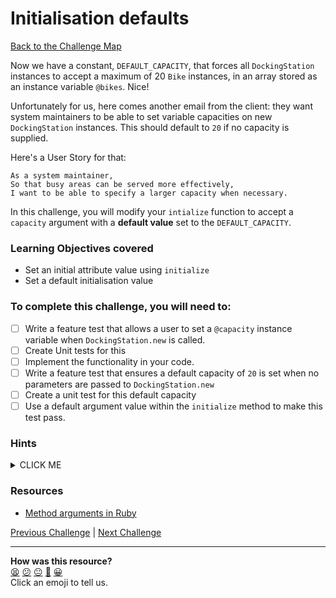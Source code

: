 # Initialisation defaults

[Back to the Challenge Map](0_challenge_map.md)

Now we have a constant, `DEFAULT_CAPACITY`, that forces all `DockingStation` instances to accept a maximum of 20 `Bike` instances, in an array stored as an instance variable `@bikes`. Nice!

Unfortunately for us, here comes another email from the client: they want system maintainers to be able to set variable capacities on new `DockingStation` instances. This should default to `20` if no capacity is supplied.

Here's a User Story for that:

```
As a system maintainer,
So that busy areas can be served more effectively,
I want to be able to specify a larger capacity when necessary.
```

In this challenge, you will modify your `intialize` function to accept a `capacity` argument with a **default value** set to the `DEFAULT_CAPACITY`.

### Learning Objectives covered
- Set an initial attribute value using `initialize`
- Set a default initialisation value

### To complete this challenge, you will need to:

- [ ] Write a feature test that allows a user to set a `@capacity` instance variable when `DockingStation.new` is called.
- [ ] Create Unit tests for this
- [ ] Implement the functionality in your code.
- [ ] Write a feature test that ensures a default capacity of `20` is set when no parameters are passed to `DockingStation.new`
- [ ] Create a unit test for this default capacity
- [ ] Use a default argument value within the `initialize` method to make this test pass.

### Hints

<details><summary>CLICK ME</summary>
  <li>We want to be able to set the capacity for a DockingStation by passing a number as an argument at initialisation.  You should be able to TDD this behaviour without too much trouble.</li>
  <li>Once this works, we want to ensure that if the user doesn't provide an argument then the capacity defaults to 20.  Ruby provides us with a handy bit of syntax to deal with situations just like this - check out the linked document below.  Run a feature test, write a failing unit test and get it to pass.</li>
</details>

### Resources

- [Method arguments in Ruby](http://www.skorks.com/2009/08/method-arguments-in-ruby/)

[Previous Challenge](16_removing_magic_numbers.md) | [Next Challenge](18_dealing_with_broken_bikes.md)

<!-- BEGIN GENERATED SECTION DO NOT EDIT -->

---

**How was this resource?**  
[😫](https://airtable.com/shrUJ3t7KLMqVRFKR?prefill_Repository=course&prefill_File=boris_bikes/17_initialization_defaults.md&prefill_Sentiment=😫) [😕](https://airtable.com/shrUJ3t7KLMqVRFKR?prefill_Repository=course&prefill_File=boris_bikes/17_initialization_defaults.md&prefill_Sentiment=😕) [😐](https://airtable.com/shrUJ3t7KLMqVRFKR?prefill_Repository=course&prefill_File=boris_bikes/17_initialization_defaults.md&prefill_Sentiment=😐) [🙂](https://airtable.com/shrUJ3t7KLMqVRFKR?prefill_Repository=course&prefill_File=boris_bikes/17_initialization_defaults.md&prefill_Sentiment=🙂) [😀](https://airtable.com/shrUJ3t7KLMqVRFKR?prefill_Repository=course&prefill_File=boris_bikes/17_initialization_defaults.md&prefill_Sentiment=😀)  
Click an emoji to tell us.

<!-- END GENERATED SECTION DO NOT EDIT -->

